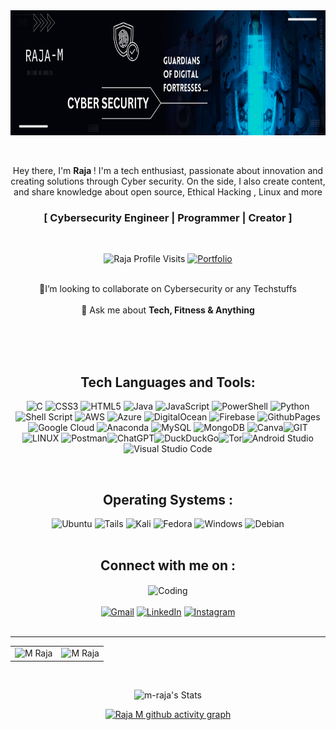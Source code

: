 




<img align="center" alt="Coding" width="1200" height="200" src="https://github.com/M-Raja/M-Raja/blob/main/Bannerx.png">

<div><br><br>

  <p align="center">
Hey there, I'm <b>Raja </b> ! I'm a tech enthusiast, passionate about innovation and creating solutions through Cyber security. On the side, I also  create content, and share knowledge about open source, Ethical Hacking , Linux and more

  </p>
 
  <h3 align="center"> [  Cybersecurity Engineer | Programmer | Creator  ] </h3>
</div>
<br>

  <p align="center">
    <img src="https://komarev.com/ghpvc/?username=m-raja&label=Profile%20views&color=6805D3&style=for-the-badge" alt="Raja Profile Visits" />    
    <a href=""><img alt="Portfolio" src="https://img.shields.io/badge/my_portfolio-000?style=for-the-badge&logo=ko-fi&logoColor=white" /></a>
    <br>  <br>
 <p align="center">
  🤝I’m looking to collaborate on Cybersecurity or any Techstuffs 
 <br><br>💬 Ask me about <b>Tech, Fitness & Anything</b>

  </p>
 <br>  <br> <br>

<div align="center">

<div>
  <h2 align="center">Tech  Languages and Tools:</h2>
  <p align="center"> 
 
  ![C](https://img.shields.io/badge/c-%2300599C.svg?style=for-the-badge&logo=c&logoColor=white) ![CSS3](https://img.shields.io/badge/css3-%231572B6.svg?style=for-the-badge&logo=css3&logoColor=white)  ![HTML5](https://img.shields.io/badge/html5-%23E34F26.svg?style=for-the-badge&logo=html5&logoColor=white) ![Java](https://img.shields.io/badge/java-%23ED8B00.svg?style=for-the-badge&logo=openjdk&logoColor=white) ![JavaScript](https://img.shields.io/badge/javascript-%23323330.svg?style=for-the-badge&logo=javascript&logoColor=%23F7DF1E) ![PowerShell](https://img.shields.io/badge/PowerShell-%235391FE.svg?style=for-the-badge&logo=powershell&logoColor=white) ![Python](https://img.shields.io/badge/python-3670A0?style=for-the-badge&logo=python&logoColor=ffdd54) ![Shell Script](https://img.shields.io/badge/shell_script-%23121011.svg?style=for-the-badge&logo=gnu-bash&logoColor=white) ![AWS](https://img.shields.io/badge/AWS-%23FF9900.svg?style=for-the-badge&logo=amazon-aws&logoColor=white) ![Azure](https://img.shields.io/badge/azure-%230072C6.svg?style=for-the-badge&logo=microsoftazure&logoColor=white) ![DigitalOcean](https://img.shields.io/badge/DigitalOcean-%230167ff.svg?style=for-the-badge&logo=digitalOcean&logoColor=white) ![Firebase](https://img.shields.io/badge/firebase-%23039BE5.svg?style=for-the-badge&logo=firebase) ![GithubPages](https://img.shields.io/badge/github%20pages-121013?style=for-the-badge&logo=github&logoColor=white) ![Google Cloud](https://img.shields.io/badge/GoogleCloud-%234285F4.svg?style=for-the-badge&logo=google-cloud&logoColor=white) ![Anaconda](https://img.shields.io/badge/Anaconda-%2344A833.svg?style=for-the-badge&logo=anaconda&logoColor=white) ![MySQL](https://img.shields.io/badge/mysql-%2300000f.svg?style=for-the-badge&logo=mysql&logoColor=white) ![MongoDB](https://img.shields.io/badge/MongoDB-%234ea94b.svg?style=for-the-badge&logo=mongodb&logoColor=white) ![Canva](https://img.shields.io/badge/Canva-%2300C4CC.svg?style=for-the-badge&logo=Canva&logoColor=white)![GIT](https://img.shields.io/badge/Git-fc6d26?style=for-the-badge&logo=git&logoColor=white) ![LINUX](https://img.shields.io/badge/Linux-FCC624?style=for-the-badge&logo=linux&logoColor=black) ![Postman](https://img.shields.io/badge/Postman-FF6C37?style=for-the-badge&logo=postman&logoColor=white)![ChatGPT](https://img.shields.io/badge/chatGPT-74aa9c?style=for-the-badge&logo=openai&logoColor=white)![DuckDuckGo](https://img.shields.io/badge/duckduckgo-de5833?style=for-the-badge&logo=duckduckgo&logoColor=white)![Tor](https://img.shields.io/badge/Tor-7D4698?style=for-the-badge&logo=Tor-Browser&logoColor=white)![Android Studio](https://img.shields.io/badge/Android%20Studio-3DDC84.svg?style=for-the-badge&logo=android-studio&logoColor=white)![Visual Studio Code](https://img.shields.io/badge/Visual%20Studio%20Code-0078d7.svg?style=for-the-badge&logo=visual-studio-code&logoColor=white)
  </p>
</div>

<br>
<div>
<h2 align="center"> Operating Systems :</h2>
  <div align="center">
  <img src="https://img.shields.io/badge/Ubuntu-E95420?style=for-the-badge&logo=ubuntu&logoColor=white" alt="Ubuntu">
  <img src="https://img.shields.io/badge/Tails%20-56347C?&style=for-the-badge&logo=tails&logoColor=white" alt="Tails">
  <img src="https://img.shields.io/badge/Kali-268BEE?style=for-the-badge&logo=kalilinux&logoColor=white" alt="Kali">
  <img src="https://img.shields.io/badge/Fedora-294172?style=for-the-badge&logo=fedora&logoColor=white" alt="Fedora">
  <img src="https://img.shields.io/badge/Windows-0078D6?style=for-the-badge&logo=windows&logoColor=white" alt="Windows">
 <img src="https://img.shields.io/badge/Debian-D70A53?style=for-the-badge&logo=debian&logoColor=white" alt="Debian">
</div>
<br>
<h2 align="center"> Connect with me on :  </h2>


<img   align="center" alt="Coding" width="500" height="300" src="https://media.giphy.com/media/077i6AULCXc0FKTj9s/giphy.gif">

<br>
<br>

<div align="center">
  <a href="mailto:raja.madhavann@gmail.com"><img alt="Gmail" src="https://img.shields.io/badge/Gmail-D14836?style=for-the-badge&logo=gmail&logoColor=white" /></a>
  <a href="https://www.linkedin.com/in/-mraja"><img alt="LinkedIn" src="https://img.shields.io/badge/linkedin-%230077B5.svg?style=for-the-badge&logo=linkedin&logoColor=white" /></a>
  <a href="https://www.instagram.com/rjx3x/"><img alt="Instagram" src="https://img.shields.io/badge/instagram-%23E4405F.svg?style=for-the-badge&logo=Instagram&logoColor=white" /></a>
  
</div>

<br>




-------





<table align="center">
  <tr>
    <td>
      <img src="https://github-readme-stats.vercel.app/api/top-langs/?username=m-raja&theme=dark&show_icons=true&hide_border=true&layout=compact" alt="M Raja" />
    </td>
    <td>
      <img src="https://github-readme-streak-stats.herokuapp.com/?user=m-raja&theme=dark&hide_border=true"
      alt="M Raja" />       </td>
  </tr>
</table>
<br>
<div align="center">

![m-raja's Stats](https://github-readme-stats.vercel.app/api?username=m-raja&theme=dark&show_icons=true&hide_border=true&count_private=true)
  
</div>



[![Raja M github activity graph](https://github-readme-activity-graph.vercel.app/graph?username=m-raja&bg_color=000000&color=2fe999&line=4c9e78&point=f2f2f2&area=true&hide_border=true)](https://github.com/ashutosh00710/github-readme-activity-graph)
<br>
</table>



  
